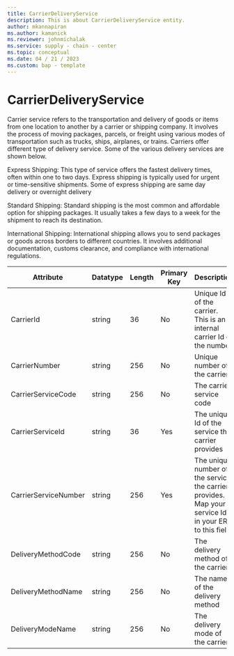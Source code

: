 ```yaml
---
title: CarrierDeliveryService
description: This is about CarrierDeliveryService entity.
author: mkannapiran
ms.author: kamanick
ms.reviewer: johnmichalak
ms.service: supply - chain - center
ms.topic: conceptual
ms.date: 04 / 21 / 2023
ms.custom: bap - template
---
```


# **CarrierDeliveryService**

Carrier service refers to the transportation and delivery of goods or items from one location to another by a carrier or shipping company. It involves the process of moving packages, parcels, or freight using various modes of transportation such as trucks, ships, airplanes, or trains.
Carriers offer different type of delivery service. Some of the various delivery services are shown below. 

Express Shipping: This type of service offers the fastest delivery times, often within one to two days. Express shipping is typically used for urgent or time-sensitive shipments. Some of express shipping are same day delivery or overnight delivery

Standard Shipping: Standard shipping is the most common and affordable option for shipping packages. It usually takes a few days to a week for the shipment to reach its destination.

International Shipping: International shipping allows you to send packages or goods across borders to different countries. It involves additional documentation, customs clearance, and compliance with international regulations.


|	Attribute	|	Datatype	|	Length	|	Primary Key	|	Description	|
|---------------|--------|------|----------|-----------|
|	CarrierId	|	string	|	36	|	No	|	Unique Id of the carrier. This is an internal carrier Id of the number	|
|	CarrierNumber	|	string	|	256	|	No	|	Unique number of the carrier. 	|
|	CarrierServiceCode	|	string	|	256	|	No	|	The carrier service code	|
|	CarrierServiceId	|	string	|	36	|	Yes	|	The unique Id of the service the carrier provides	|
|	CarrierServiceNumber	|	string	|	256	|	Yes	|	The unique number of the service the carrier provides. Map your service Id in your ERP to this field	|
|	DeliveryMethodCode	|	string	|	256	|	No	|	The delivery method of the carrier	|
|	DeliveryMethodName	|	string	|	256	|	No	|	The name of the delivery method	|
|	DeliveryModeName	|	string	|	256	|	No	|	The delivery mode of the carrier	|
